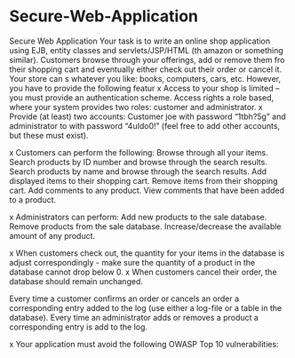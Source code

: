 # Secure-Web-Application
Secure Web Application
Your task is to write an online shop application using EJB, entity classes and servlets/JSP/HTML (th
amazon or something similar). Customers browse through your offerings, add or remove them fro
their shopping cart and eventually either check out their order or cancel it. Your store can s
whatever you like: books, computers, cars, etc. However, you have to provide the following featur
x Access to your shop is limited – you must provide an authentication scheme. Access rights a
role based, where your system provides two roles: customer and administrator.
x Provide (at least) two accounts: Customer joe with password “1tbh?5g” and administrator to
with password “4uIdo0!” (feel free to add other accounts, but these must exist).

x Customers can perform the following:
Browse through all your items.
Search products by ID number and browse through the search results.
Search products by name and browse through the search results. 
Add displayed items to their shopping cart.
Remove items from their shopping cart.
Add comments to any product.
View comments that have been added to a product.

x Administrators can perform:
Add new products to the sale database.
Remove products from the sale database.
Increase/decrease the available amount of any product.

x When customers check out, the quantity for your items in the database is adjust
correspondingly - make sure the quantity of a product in the database cannot drop below 0.
x When customers cancel their order, the database should remain unchanged.

Every time a customer confirms an order or cancels an order a corresponding entry
added to the log (use either a log-file or a table in the database).
Every time an administrator adds or removes a product a corresponding entry is add
to the log.

x Your application must avoid the following OWASP Top 10 vulnerabilities:

